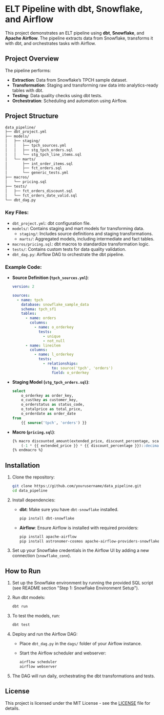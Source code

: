# ELT Pipeline with dbt, Snowflake, and Airflow

This project demonstrates an ELT pipeline using **dbt**, **Snowflake**, and **Apache Airflow**. The pipeline extracts data from Snowflake, transforms it with dbt, and orchestrates tasks with Airflow.

## Project Overview

The pipeline performs:
- **Extraction**: Data from Snowflake’s TPCH sample dataset.
- **Transformation**: Staging and transforming raw data into analytics-ready tables with dbt.
- **Testing**: Data quality checks using dbt tests.
- **Orchestration**: Scheduling and automation using Airflow.

## Project Structure

```bash
data_pipeline/
├── dbt_project.yml
├── models/
│   ├── staging/
│   │   ├── tpch_sources.yml
│   │   ├── stg_tpch_orders.sql
│   │   └── stg_tpch_line_items.sql
│   └── marts/
│       ├── int_order_items.sql
│       ├── fct_orders.sql
│       └── generic_tests.yml
├── macros/
│   └── pricing.sql
├── tests/
│   ├── fct_orders_discount.sql
│   └── fct_orders_date_valid.sql
└── dbt_dag.py
```

### Key Files:

- `dbt_project.yml`: dbt configuration file.
- `models/`: Contains staging and mart models for transforming data.
  - `staging/`: Includes source definitions and staging transformations.
  - `marts/`: Aggregated models, including intermediate and fact tables.
- `macros/pricing.sql`: dbt macros to standardize transformation logic.
- `tests/`: Contains custom tests for data quality validation.
- `dbt_dag.py`: Airflow DAG to orchestrate the dbt pipeline.

### Example Code:

- **Source Definition (`tpch_sources.yml`)**:
  
  ```yaml
  version: 2

  sources:
    - name: tpch
      database: snowflake_sample_data
      schema: tpch_sf1
      tables:
        - name: orders
          columns:
            - name: o_orderkey
              tests:
                - unique
                - not_null
        - name: lineitem
          columns:
            - name: l_orderkey
              tests:
                - relationships:
                    to: source('tpch', 'orders')
                    field: o_orderkey
  ```

- **Staging Model (`stg_tpch_orders.sql`)**:
  
  ```sql
  select
      o_orderkey as order_key,
      o_custkey as customer_key,
      o_orderstatus as status_code,
      o_totalprice as total_price,
      o_orderdate as order_date
  from
      {{ source('tpch', 'orders') }}
  ```

- **Macro (`pricing.sql`)**:

  ```sql
  {% macro discounted_amount(extended_price, discount_percentage, scale=2) %}
      (-1 * {{ extended_price }} * {{ discount_percentage }})::decimal(16, {{ scale }})
  {% endmacro %}
  ```

## Installation

1. Clone the repository:

   ```bash
   git clone https://github.com/yourusername/data_pipeline.git
   cd data_pipeline
   ```

2. Install dependencies:

   - **dbt**: Make sure you have `dbt-snowflake` installed.
   
     ```bash
     pip install dbt-snowflake
     ```

   - **Airflow**: Ensure Airflow is installed with required providers:

     ```bash
     pip install apache-airflow
     pip install astronomer-cosmos apache-airflow-providers-snowflake
     ```

3. Set up your Snowflake credentials in the Airflow UI by adding a new connection (`snowflake_conn`).

## How to Run

1. Set up the Snowflake environment by running the provided SQL script (see README section "Step 1: Snowflake Environment Setup").
2. Run dbt models:

   ```bash
   dbt run
   ```

3. To test the models, run:

   ```bash
   dbt test
   ```

4. Deploy and run the Airflow DAG:

   - Place `dbt_dag.py` in the `dags/` folder of your Airflow instance.
   - Start the Airflow scheduler and webserver:

     ```bash
     airflow scheduler
     airflow webserver
     ```

5. The DAG will run daily, orchestrating the dbt transformations and tests.

## License

This project is licensed under the MIT License - see the [LICENSE](LICENSE) file for details.
